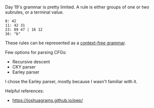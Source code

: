 Day 19's grammar is pretty limited. A rule is either groups of one or two subrules, or a 
terminal value.

```
8: 42
11: 42 31
23: 89 47 | 16 12
16: "b"
```

These rules can be represented as a [context-free grammar](https://en.wikipedia.org/wiki/Context-free_grammar).

Few options for parsing CFGs:
* Recursive descent
* CKY parser
* Earley parser

I chose the Earley parser, mostly because I wasn't familiar with it.

Helpful references:
* https://joshuagrams.github.io/pep/
